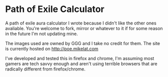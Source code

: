 Path of Exile Calculator
========

A path of exile aura calculator I wrote because I didn't like the other ones avaliable. You're welcome to fork, mirror or whatever to it if for some reason in the future I'm not updating mine.

The images used are owned by GGG and I take no credit for them. The site is currently hosted on http://poe.mikelat.com

I've developed and tested this in firefox and chrome, I'm assuming most gamers are tech savvy enough and aren't using terrible browsers that are radically different from firefox/chrome.